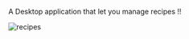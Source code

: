 A Desktop application that let you manage recipes !!

![recipes](https://github.com/raheli19/RecipesWpf/assets/92311465/e5c3f99f-bf87-457d-b29f-8fe15eabcc01)

